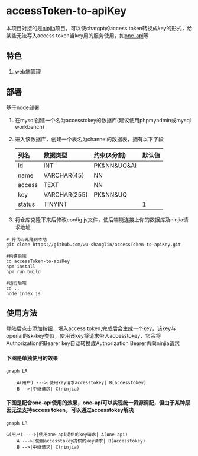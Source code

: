 # **accessToken-to-apiKey**

本项目对接的是[ninjia](https://github.com/gngpp/ninja)项目，可以使chatgpt的access token转换成key的形式，给某些无法写入access token当key用的服务使用，如[one-api](https://github.com/songquanpeng/one-api)等


## 特色

1.  web端管理

## 部署

基于node部署

1.  在mysql创建一个名为accesstokey的数据库(建议使用phpmyadmin或mysql workbench)
2.  进入该数据库，创建一个表名为channel的数据表，拥有以下字段

    | 列名     | 数据类型         | 约束(&分割)        | 默认值 |
    | :----- | :----------- | :------------- | :-- |
    | id     | INT          | PK\&NN\&UQ\&AI |     |
    | name   | VARCHAR(45)  | NN             |     |
    | access | TEXT         | NN             |     |
    | key    | VARCHAR(255) | PK\&NN\&UQ     |     |
    | status | TINYINT      |                | 1   |
3.  将仓库克隆下来后修改config.js文件，使后端能连接上你的数据库及ninjia请求地址

<!---->

    # 将代码克隆到本地
    git clone https://github.com/wu-shanglin/accessToken-to-apiKey.git

    #构建前端
    cd accessToken-to-apiKey
    npm install
    npm run build

    #运行后端
    cd ..
    node index.js

## 使用方法

登陆后点击添加按钮，填入access token,完成后会生成一个key，该key与openai的sk-key类似，使用该key将请求带入accesstokey，它会将Authorization的Bearer key自动转换成Authorization Bearer再向ninjia请求

#### 下图是单独使用的效果

```mermaid
graph LR

    A(用户) --->|使用key请求accesstokey| B(accesstokey)
    B -->|中继请求| C(ninjia)

```

#### 下图是配合one-api使用的效果，one-api可以实现统一资源调配，但由于某种原因无法支持access token，可以通过accesstokey解决

```mermaid
graph LR

G(用户) --->|使用one-api提供的key请求| A(one-api)
    A --->|使用accesstokey提供的key请求| B(accesstokey)
    B -->|中继请求| C(ninjia)

```

